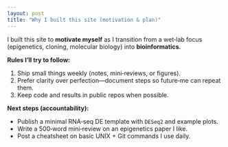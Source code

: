 ```yaml
---
layout: post
title: "Why I built this site (motivation & plan)"
---
```


I built this site to **motivate myself** as I transition from a wet‑lab focus (epigenetics, cloning, molecular biology) into **bioinformatics**.

**Rules I’ll try to follow:**
1. Ship small things weekly (notes, mini‑reviews, or figures).  
2. Prefer clarity over perfection—document steps so future‑me can repeat them.  
3. Keep code and results in public repos when possible.

**Next steps (accountability):**
- Publish a minimal RNA‑seq DE template with `DESeq2` and example plots.  
- Write a 500‑word mini‑review on an epigenetics paper I like.  
- Post a cheatsheet on basic UNIX + Git commands I use daily.
